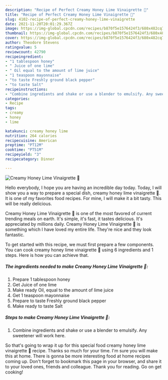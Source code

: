 ```yaml
---
description: "Recipe of Perfect Creamy Honey Lime Vinaigrette 🥗"
title: "Recipe of Perfect Creamy Honey Lime Vinaigrette 🥗"
slug: 4102-recipe-of-perfect-creamy-honey-lime-vinaigrette
date: 2021-11-20T20:01:29.367Z
image: https://img-global.cpcdn.com/recipes/b870f5e1576424f3/680x482cq70/creamy-honey-lime-vinaigrette-recipe-main-photo.jpg
thumbnail: https://img-global.cpcdn.com/recipes/b870f5e1576424f3/680x482cq70/creamy-honey-lime-vinaigrette-recipe-main-photo.jpg
cover: https://img-global.cpcdn.com/recipes/b870f5e1576424f3/680x482cq70/creamy-honey-lime-vinaigrette-recipe-main-photo.jpg
author: Theodore Stevens
ratingvalue: 5
reviewcount: 42790
recipeingredient:
- "1 tablespoon honey"
- " Juice of one lime"
- " Oil equal to the amount of lime juice"
- "1 teaspoon mayonnaise"
- "to taste Freshly ground black pepper"
- "to taste Salt"
recipeinstructions:
- "Combine ingredients and shake or use a blender to emulsify. Any sweetener will work here."
categories:
- Recipe
tags:
- creamy
- honey
- lime

katakunci: creamy honey lime 
nutrition: 264 calories
recipecuisine: American
preptime: "PT12M"
cooktime: "PT51M"
recipeyield: "3"
recipecategory: Dinner

---
```



![Creamy Honey Lime Vinaigrette 🥗](https://img-global.cpcdn.com/recipes/b870f5e1576424f3/680x482cq70/creamy-honey-lime-vinaigrette-recipe-main-photo.jpg)

Hello everybody, I hope you are having an incredible day today. Today, I will show you a way to prepare a special dish, creamy honey lime vinaigrette 🥗. It is one of my favorites food recipes. For mine, I will make it a bit tasty. This will be really delicious.

Creamy Honey Lime Vinaigrette 🥗 is one of the most favored of current trending meals on earth. It's simple, it's fast, it tastes delicious. It's appreciated by millions daily. Creamy Honey Lime Vinaigrette 🥗 is something which I have loved my entire life. They're nice and they look fantastic.




To get started with this recipe, we must first prepare a few components. You can cook creamy honey lime vinaigrette 🥗 using 6 ingredients and 1 steps. Here is how you can achieve that.

<!--inarticleads1-->

##### The ingredients needed to make Creamy Honey Lime Vinaigrette 🥗:

1. Prepare 1 tablespoon honey
1. Get  Juice of one lime
1. Make ready  Oil, equal to the amount of lime juice
1. Get 1 teaspoon mayonnaise
1. Prepare to taste Freshly ground black pepper
1. Make ready to taste Salt




<!--inarticleads2-->

##### Steps to make Creamy Honey Lime Vinaigrette 🥗:

1. Combine ingredients and shake or use a blender to emulsify. Any sweetener will work here.




So that's going to wrap it up for this special food creamy honey lime vinaigrette 🥗 recipe. Thanks so much for your time. I'm sure you will make this at home. There is gonna be more interesting food at home recipes coming up. Don't forget to bookmark this page in your browser, and share it to your loved ones, friends and colleague. Thank you for reading. Go on get cooking!
